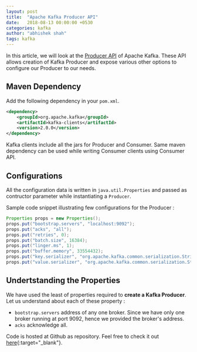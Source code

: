 ```yaml
---
layout: post
title:  "Apache Kafka Producer API"
date:   2018-08-13 00:00:00 +0530
categories: kafka
author: "abhishek shah"
tags: kafka
---
```



In this article, we will look at the [Producer API](https://kafka.apache.org/20/javadoc/index.html?org/apache/kafka/clients/producer/KafkaProducer.html) of Apache Kafka.
These API allows creation of Kafka Producer and expose various other options to configure our Producer to our needs. 

## Maven Dependency

Add the following dependency in your `pom.xml`. 

```xml
<dependency>
    <groupId>org.apache.kafka</groupId>
    <artifactId>kafka-clients</artifactId>
    <version>2.0.0</version>
</dependency>
```

Kafka clients include all the jars for Producer and Consumer. Same maven dependency can be used while writing Consumer clients using Consumer API.

## Configurations

All the configuration data is written in `java.util.Properties` and passed as contructor parameter while instantiating a `Producer`.

Sample code snippet illustrating few configurations for the Producer :

```java
Properties props = new Properties();
props.put("bootstrap.servers", "localhost:9092");
props.put("acks", "all");
props.put("retries", 0);
props.put("batch.size", 16384);
props.put("linger.ms", 1);
props.put("buffer.memory", 33554432);
props.put("key.serializer", "org.apache.kafka.common.serialization.StringSerializer");
props.put("value.serializer", "org.apache.kafka.common.serialization.StringSerializer");
```

## Undertstanding the Properties

We have used the least of properties required to **create a Kafka Producer**. Let us understand about each of these property :

* `bootstrap.servers` address of any one broker. Since we have only one broker running at port 9092, hence we provided the broker's address.
* `acks` acknowledge all. 


Code is hosted at Github as repository. Feel free to check it out [here](https://github.com/ashah2012/kafka-client){:target="_blank"}.
